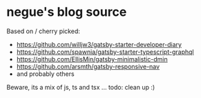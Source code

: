 # negue's blog source

Based on / cherry picked:
- https://github.com/willjw3/gatsby-starter-developer-diary
- https://github.com/spawnia/gatsby-starter-typescript-graphql
- https://github.com/EllisMin/gatsby-minimalistic-dmin
- https://github.com/arsmth/gatsby-responsive-nav
- and probably others

Beware, its a mix of js, ts and tsx ... todo: clean up :)
